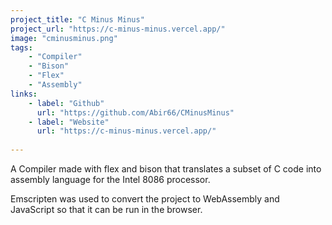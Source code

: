 ```yaml
---
project_title: "C Minus Minus"
project_url: "https://c-minus-minus.vercel.app/"
image: "cminusminus.png"
tags: 
    - "Compiler"
    - "Bison"
    - "Flex"
    - "Assembly"
links:
    - label: "Github"
      url: "https://github.com/Abir66/CMinusMinus"
    - label: "Website"
      url: "https://c-minus-minus.vercel.app/"
    
---
```

A Compiler made with flex and bison that translates a subset of C code into assembly language for the Intel 8086 processor. 

Emscripten was used to convert the project to WebAssembly and JavaScript so that it can be run in the browser.